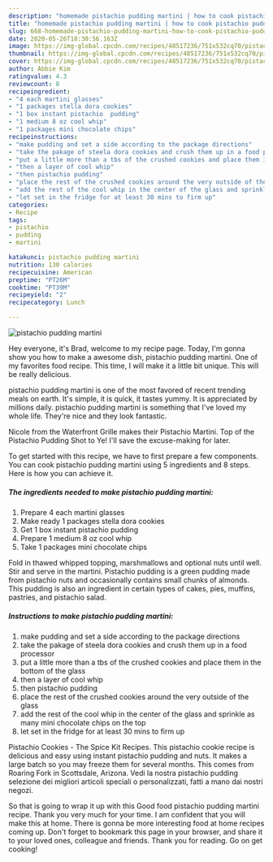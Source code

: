 ```yaml
---
description: "homemade pistachio pudding martini | how to cook pistachio pudding martini"
title: "homemade pistachio pudding martini | how to cook pistachio pudding martini"
slug: 668-homemade-pistachio-pudding-martini-how-to-cook-pistachio-pudding-martini
date: 2020-05-26T18:30:56.163Z
image: https://img-global.cpcdn.com/recipes/48517236/751x532cq70/pistachio-pudding-martini-recipe-main-photo.jpg
thumbnail: https://img-global.cpcdn.com/recipes/48517236/751x532cq70/pistachio-pudding-martini-recipe-main-photo.jpg
cover: https://img-global.cpcdn.com/recipes/48517236/751x532cq70/pistachio-pudding-martini-recipe-main-photo.jpg
author: Abbie Kim
ratingvalue: 4.3
reviewcount: 8
recipeingredient:
- "4 each martini glasses"
- "1 packages stella dora cookies"
- "1 box instant pistachio  pudding"
- "1 medium 8 oz cool whip"
- "1 packages mini chocolate chips"
recipeinstructions:
- "make pudding and set a side according to the package directions"
- "take the pakage of steela dora cookies and crush them up in a food processor"
- "put a little more than a tbs of the crushed cookies and place them in the bottom of the glass"
- "then a layer of cool whip"
- "then pistachio pudding"
- "place the rest of the crushed cookies around the very outside of the glass"
- "add the rest of the cool whip in the center of the glass and sprinkle as many mini chocolate chips on the top"
- "let set in the fridge for at least 30 mins to firm up"
categories:
- Recipe
tags:
- pistachio
- pudding
- martini

katakunci: pistachio pudding martini 
nutrition: 130 calories
recipecuisine: American
preptime: "PT26M"
cooktime: "PT39M"
recipeyield: "2"
recipecategory: Lunch

---
```



![pistachio pudding martini](https://img-global.cpcdn.com/recipes/48517236/751x532cq70/pistachio-pudding-martini-recipe-main-photo.jpg)

Hey everyone, it's Brad, welcome to my recipe page. Today, I'm gonna show you how to make a awesome dish, pistachio pudding martini. One of my favorites food recipe. This time, I will make it a little bit unique. This will be really delicious.

pistachio pudding martini is one of the most favored of recent trending meals on earth. It's simple, it is quick, it tastes yummy. It is appreciated by millions daily. pistachio pudding martini is something that I've loved my whole life. They're nice and they look fantastic.

Nicole from the Waterfront Grille makes their Pistachio Martini. Top of the Pistachio Pudding Shot to Ye! I&#39;ll save the excuse-making for later.


To get started with this recipe, we have to first prepare a few components. You can cook pistachio pudding martini using 5 ingredients and 8 steps. Here is how you can achieve it.

<!--inarticleads1-->

##### The ingredients needed to make pistachio pudding martini:

1. Prepare 4 each martini glasses
1. Make ready 1 packages stella dora cookies
1. Get 1 box instant pistachio  pudding
1. Prepare 1 medium 8 oz cool whip
1. Take 1 packages mini chocolate chips


Fold in thawed whipped topping, marshmallows and optional nuts until well. Stir and serve in the martini. Pistachio pudding is a green pudding made from pistachio nuts and occasionally contains small chunks of almonds. This pudding is also an ingredient in certain types of cakes, pies, muffins, pastries, and pistachio salad. 

<!--inarticleads2-->

##### Instructions to make pistachio pudding martini:

1. make pudding and set a side according to the package directions
1. take the pakage of steela dora cookies and crush them up in a food processor
1. put a little more than a tbs of the crushed cookies and place them in the bottom of the glass
1. then a layer of cool whip
1. then pistachio pudding
1. place the rest of the crushed cookies around the very outside of the glass
1. add the rest of the cool whip in the center of the glass and sprinkle as many mini chocolate chips on the top
1. let set in the fridge for at least 30 mins to firm up


Pistachio Cookies - The Spice Kit Recipes. This pistachio cookie recipe is delicious and easy using instant pistachio pudding and nuts. It makes a large batch so you may freeze them for several months. This comes from Roaring Fork in Scottsdale, Arizona. Vedi la nostra pistachio pudding selezione dei migliori articoli speciali o personalizzati, fatti a mano dai nostri negozi. 

So that is going to wrap it up with this Good food pistachio pudding martini recipe. Thank you very much for your time. I am confident that you will make this at home. There is gonna be more interesting food at home recipes coming up. Don't forget to bookmark this page in your browser, and share it to your loved ones, colleague and friends. Thank you for reading. Go on get cooking!
